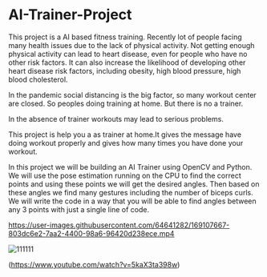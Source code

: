 # AI-Trainer-Project

This project is a AI based fitness training. Recently lot of people facing many health issues due to the lack of physical activity. Not getting enough physical
activity can lead to heart disease, even for people who have no other risk factors. It can also increase the likelihood of developing other heart disease risk factors,
including obesity, high blood pressure, high blood cholesterol.

In the pandemic social distancing is the big factor, so many workout center are closed. So peoples doing training at home. But there is no a trainer. 

In the absence of trainer workouts may lead to serious problems.

This project is help you a as trainer at home.It gives the message have doing workout properly and gives how many times you have done your workout.


In this project we will be building an AI Trainer using OpenCV and Python. We will use the pose estimation running on the CPU to find the correct
points and using these points we will get the desired angles. Then based on these angles we find many gestures including the number of biceps curls. 
We will write the code in a way that you will be able to find angles between any 3 points with just a single line of code.



https://user-images.githubusercontent.com/64641282/169107667-803dc6e2-7aa2-4400-98a6-96420d238ece.mp4


![111111](https://user-images.githubusercontent.com/64641282/169107685-c53de1b0-bf0e-4ac8-9005-be0a159e48f1.png)



(https://www.youtube.com/watch?v=5kaX3ta398w)
